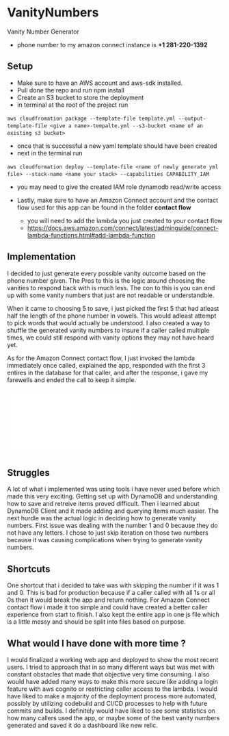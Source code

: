# VanityNumbers
Vanity Number Generator
* phone number to my amazon connect instance is **+1 281-220-1392**

## Setup

- Make sure to have an AWS account and aws-sdk installed.
- Pull done the repo and run npm install
- Create an S3 bucket to store the deployment
- in terminal at the root of the project run 

` aws cloudfromation package --template-file template.yml --output-template-file <give a name>-tempalte.yml --s3-bucket <name of an existing s3 bucket> `

- once that is successful a new yaml template should have been created
- next in the terminal run

` aws cloudformation deploy --template-file <name of newly generate yml file> --stack-name <name your stack> --capabilities CAPABILITY_IAM `
  - you may need to give the created IAM role dynamodb read/write access

- Lastly, make sure to have an Amazon Connect account and the contact flow used for this app can be found in the folder **contact flow**
  - you will need to add the lambda you just created to your contact flow
  - https://docs.aws.amazon.com/connect/latest/adminguide/connect-lambda-functions.html#add-lambda-function

## Implementation

I decided to just generate every possible vanity outcome based on the phone number given. The Pros to this is the logic around choosing the vanities to respond back with is much less. The con to this is you can end up with some vanity numbers that just are not readable or understandble.

When it came to choosing 5 to save, i just picked the first 5 that had atleast half the length of the phone number in vowels. This would adleast attempt to pick words that would actually be understood. I also created a way to shuffle the generated vanity numbers to insure if a caller called multiple times, we could still respond with vanity options they may not have heard yet.

As for the Amazon Connect contact flow, I just invoked the lambda immediately once called, explained the app, responded with the first 3 entires in the database for that caller, and after the response, i gave my farewells and ended the call to keep it simple.

![Architecture Diagram](vanityArchitecture.pdf)

## Struggles

A lot of what i implemented was using tools i have never used before which made this very exciting. Getting set up with DynamoDB and understanding how to save and retreive items proved difficult. Then i learned about DynamoDB Client and it made adding and querying items much easier. The next hurdle was the actual logic in deciding how to generate vanity numbers. First issue was dealing with the number 1 and 0 because they do not have any letters. I chose to just skip iteration on those two numbers because it was causing complications when trying to generate vanity numbers. 

## Shortcuts

One shortcut that i decided to take was with skipping the number if it was 1 and 0. This is bad for production because if a caller called with all 1s or all 0s then it would break the app and return nothing. For Amazon Connect contact flow i made it too simple and could have created a better caller experience from start to finish. I also kept the entire app in one js file which is a little messy and should be split into files based on purpose.

## What would I have done with more time ?

I would finalized a working web app and deployed to show the most recent users. I tried to approach that in so many different ways but was met with constant obstacles that made that objective very time consuming. I also would have added many ways to make this more secure like adding a login feature with aws cognito or restricting caller access to the lambda. I would have liked to make a majority of the deployment process more automated, possibly by utilizing codebuild and CI/CD processes to help with future commits and builds. I definitely would have liked to see some statistics on how many callers used the app, or maybe some of the best vanity numbers generated and saved it do a dashboard like new relic.
